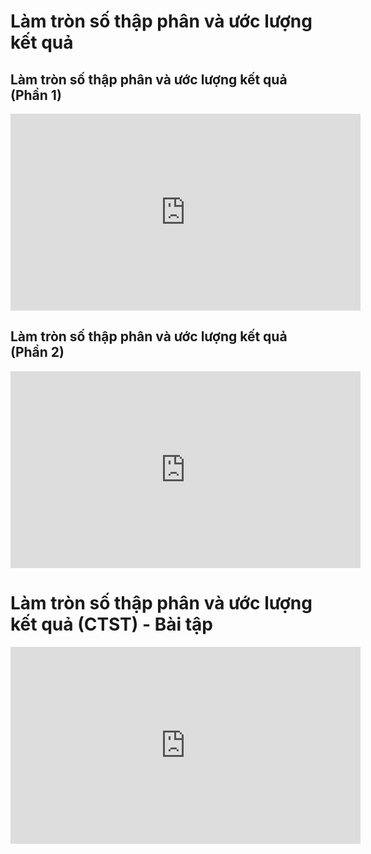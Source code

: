 # Làm tròn số thập phân và ước lượng kết quả
## Làm tròn số thập phân và ước lượng kết quả (Phần 1)
<iframe width="560" height="315" src="https://www.youtube.com/embed/GMQ8L1rScfk?si=Jvom00oXWLNjwAMG" title="YouTube video player" frameborder="0" allow="accelerometer; autoplay; clipboard-write; encrypted-media; gyroscope; picture-in-picture; web-share" referrerpolicy="strict-origin-when-cross-origin" allowfullscreen></iframe>

## Làm tròn số thập phân và ước lượng kết quả (Phần 2)
<iframe width="560" height="315" src="https://www.youtube.com/embed/oJMdHckejrw?si=-JqRHy1xSLYJYKtS" title="YouTube video player" frameborder="0" allow="accelerometer; autoplay; clipboard-write; encrypted-media; gyroscope; picture-in-picture; web-share" referrerpolicy="strict-origin-when-cross-origin" allowfullscreen></iframe>

# Làm tròn số thập phân và ước lượng kết quả (CTST) - Bài tập
<iframe width="560" height="315" src="https://www.youtube.com/embed/qoMdqMOH8PY?si=8ob5RJA9wwb8-07j" title="YouTube video player" frameborder="0" allow="accelerometer; autoplay; clipboard-write; encrypted-media; gyroscope; picture-in-picture; web-share" referrerpolicy="strict-origin-when-cross-origin" allowfullscreen></iframe>
